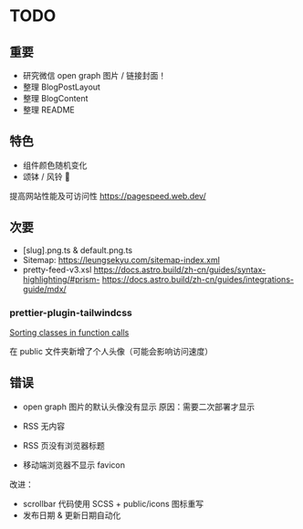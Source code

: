 # TODO

## 重要

- 研究微信 open graph 图片 / 链接封面！
- 整理 BlogPostLayout
- 整理 BlogContent
- 整理 README

## 特色

- 组件颜色随机变化
- 颂钵 / 风铃 🎐

提高网站性能及可访问性
https://pagespeed.web.dev/

## 次要

- [slug].png.ts & default.png.ts
- Sitemap: https://leungsekyu.com/sitemap-index.xml
- pretty-feed-v3.xsl
  https://docs.astro.build/zh-cn/guides/syntax-highlighting/#prism-
  https://docs.astro.build/zh-cn/guides/integrations-guide/mdx/

### prettier-plugin-tailwindcss

[Sorting classes in function calls](https://github.com/tailwindlabs/prettier-plugin-tailwindcss?tab=readme-ov-file#sorting-classes-in-function-calls)

在 public 文件夹新增了个人头像（可能会影响访问速度）

## 错误

- open graph 图片的默认头像没有显示
  原因：需要二次部署才显示

- RSS 无内容
- RSS 页没有浏览器标题

- 移动端浏览器不显示 favicon

改进：

- scrollbar 代码使用 SCSS + public/icons 图标重写
- 发布日期 & 更新日期自动化
